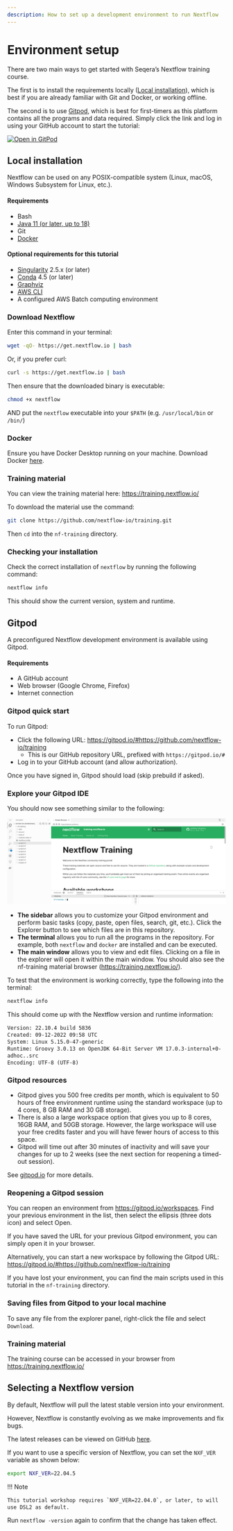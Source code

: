 ```yaml
---
description: How to set up a development environment to run Nextflow
---
```


# Environment setup

There are two main ways to get started with Seqera’s Nextflow training course.

The first is to install the requirements locally ([Local installation](#local-installation)), which is best if you are already familiar with Git and Docker, or working offline.

The second is to use [Gitpod](#gitpod), which is best for first-timers as this platform contains all the programs and data required. Simply click the link and log in using your GitHub account to start the tutorial:

[![Open in GitPod](/assets/img/open_in_gitpod.svg)](https://gitpod.io/#https://github.com/nextflow-io/training)

## Local installation

Nextflow can be used on any POSIX-compatible system (Linux, macOS, Windows Subsystem for Linux, etc.).

#### Requirements

-   Bash
-   [Java 11 (or later, up to 18)](https://www.oracle.com/technetwork/java/javase/downloads/index.html)
-   Git
-   [Docker](https://docs.docker.com/get-docker/)

#### Optional requirements for this tutorial

-   [Singularity](https://github.com/sylabs/singularity) 2.5.x (or later)
-   [Conda](https://conda.io/) 4.5 (or later)
-   [Graphviz](http://www.graphviz.org/)
-   [AWS CLI](https://aws.amazon.com/cli/)
-   A configured AWS Batch computing environment

### Download Nextflow

Enter this command in your terminal:

```bash
wget -qO- https://get.nextflow.io | bash
```

Or, if you prefer curl:

```bash
curl -s https://get.nextflow.io | bash
```

Then ensure that the downloaded binary is executable:

```bash
chmod +x nextflow
```

AND put the `nextflow` executable into your `$PATH` (e.g. `/usr/local/bin` or `/bin/`)

### Docker

Ensure you have Docker Desktop running on your machine. Download Docker [here](https://docs.docker.com/get-docker/).

### Training material

You can view the training material here: <https://training.nextflow.io/>

To download the material use the command:

```bash
git clone https://github.com/nextflow-io/training.git
```

Then `cd` into the `nf-training` directory.

### Checking your installation

Check the correct installation of `nextflow` by running the following command:

```bash
nextflow info
```

This should show the current version, system and runtime.

## Gitpod

A preconfigured Nextflow development environment is available using Gitpod.

#### Requirements

-   A GitHub account
-   Web browser (Google Chrome, Firefox)
-   Internet connection

### Gitpod quick start

To run Gitpod:

-   Click the following URL: <https://gitpod.io/#https://github.com/nextflow-io/training>
    -   This is our GitHub repository URL, prefixed with `https://gitpod.io/#`
-   Log in to your GitHub account (and allow authorization).

Once you have signed in, Gitpod should load (skip prebuild if asked).

### Explore your Gitpod IDE

You should now see something similar to the following:

![Gitpod welcome](img/gitpod.welcome.png)

-   **The sidebar** allows you to customize your Gitpod environment and perform basic tasks (copy, paste, open files, search, git, etc.). Click the Explorer button to see which files are in this repository.
-   **The terminal** allows you to run all the programs in the repository. For example, both `nextflow` and `docker` are installed and can be executed.
-   **The main window** allows you to view and edit files. Clicking on a file in the explorer will open it within the main window. You should also see the nf-training material browser (<https://training.nextflow.io/>).

To test that the environment is working correctly, type the following into the terminal:

```bash
nextflow info
```

This should come up with the Nextflow version and runtime information:

```
Version: 22.10.4 build 5836
Created: 09-12-2022 09:58 UTC
System: Linux 5.15.0-47-generic
Runtime: Groovy 3.0.13 on OpenJDK 64-Bit Server VM 17.0.3-internal+0-adhoc..src
Encoding: UTF-8 (UTF-8)
```

### Gitpod resources

-   Gitpod gives you 500 free credits per month, which is equivalent to 50 hours of free environment runtime using the standard workspace (up to 4 cores, 8 GB RAM and 30 GB storage).
-   There is also a large workspace option that gives you up to 8 cores, 16GB RAM, and 50GB storage. However, the large workspace will use your free credits faster and you will have fewer hours of access to this space.
-   Gitpod will time out after 30 minutes of inactivity and will save your changes for up to 2 weeks (see the next section for reopening a timed-out session).

See [gitpod.io](https://www.gitpod.io) for more details.

### Reopening a Gitpod session

You can reopen an environment from <https://gitpod.io/workspaces>. Find your previous environment in the list, then select the ellipsis (three dots icon) and select Open.

If you have saved the URL for your previous Gitpod environment, you can simply open it in your browser.

Alternatively, you can start a new workspace by following the Gitpod URL: <https://gitpod.io/#https://github.com/nextflow-io/training>

If you have lost your environment, you can find the main scripts used in this tutorial in the `nf-training` directory.

### Saving files from Gitpod to your local machine

To save any file from the explorer panel, right-click the file and select `Download`.

### Training material

The training course can be accessed in your browser from <https://training.nextflow.io/>

## Selecting a Nextflow version

By default, Nextflow will pull the latest stable version into your environment.

However, Nextflow is constantly evolving as we make improvements and fix bugs.

The latest releases can be viewed on GitHub [here](https://github.com/nextflow-io/nextflow).

If you want to use a specific version of Nextflow, you can set the `NXF_VER` variable as shown below:

```bash
export NXF_VER=22.04.5
```

!!! Note

    This tutorial workshop requires `NXF_VER=22.04.0`, or later, to will use DSL2 as default.

Run `nextflow -version` again to confirm that the change has taken effect.
